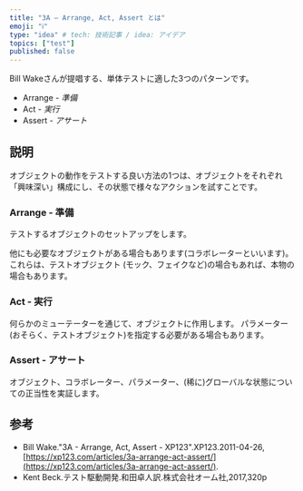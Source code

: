 ```yaml
---
title: "3A – Arrange, Act, Assert とは"
emoji: "ℹ️"
type: "idea" # tech: 技術記事 / idea: アイデア
topics: ["test"]
published: false
---
```


Bill Wakeさんが提唱する、単体テストに適した3つのパターンです。

- Arrange _- 準備_
- Act _- 実行_
- Assert _- アサート_


## 説明
オブジェクトの動作をテストする良い方法の1つは、オブジェクトをそれぞれ「興味深い」構成にし、その状態で様々なアクションを試すことです。

### Arrange - 準備
テストするオブジェクトのセットアップをします。

他にも必要なオブジェクトがある場合もあります(コラボレーターといいます)。
これらは、テストオブジェクト (モック、フェイクなど)の場合もあれば、本物の場合もあります。


### Act - 実行
何らかのミューテーターを通じて、オブジェクトに作用します。
パラメーター(おそらく、テストオブジェクト)を指定する必要がある場合もあります。


### Assert - アサート
オブジェクト、コラボレーター、パラメーター、(稀に)グローバルな状態についての正当性を実証します。



## 参考
<!-- textlint-disable -->
- Bill Wake."3A - Arrange, Act, Assert - XP123".XP123.2011-04-26,[https://xp123.com/articles/3a-arrange-act-assert/](https://xp123.com/articles/3a-arrange-act-assert/).
- Kent Beck.テスト駆動開発.和田卓人訳.株式会社オーム社,2017,320p
<!-- textlint-enable -->
